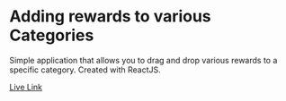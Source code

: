 # Adding rewards to various Categories
Simple application that allows you to drag and drop various rewards to a specific category.
Created with ReactJS.

[Live Link](https://master.d2sj1ubxcjoznt.amplifyapp.com/)
